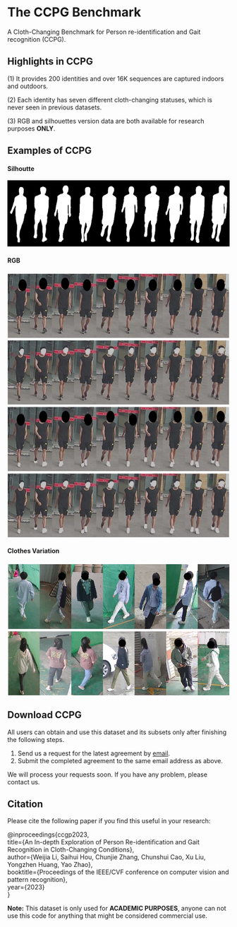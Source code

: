 # The CCPG Benchmark

A Cloth-Changing Benchmark for Person re-identification and Gait recognition (CCPG).

## Highlights in CCPG

(1) It provides 200 identities and over 16K sequences are captured indoors and outdoors.

(2) Each identity has seven different cloth-changing statuses, which is never seen in previous datasets.

(3) RGB and silhouettes version data are both available for research purposes **ONLY**.

## Examples of CCPG

#### Silhoutte
<img src="./assets/all.png" width = "600" height = "150"/>

#### RGB
<img src="./assets/all_v2.jpg" width = "600" height = "600"/>

#### Clothes Variation
<img src="./assets/cloth-changing-v4.jpg" width = "600" height = "300"/>

## Download CCPG
All users can obtain and use this dataset and its subsets only after finishing the following steps.
  1. Send us a request for the latest agreement by [email](BNU-IVC@outlook.com).
  2. Submit the completed agreement to the same email address as above.
  
We will process your requests soon. If you have any problem, please contact us.<br>

## Citation
Please cite the following paper if you find this useful in your research:


@inproceedings{ccgp2023,<br>
  title={An In-depth Exploration of Person Re-identification and Gait Recognition in Cloth-Changing Conditions},<br>
  author={Weijia Li, Saihui Hou, Chunjie Zhang, Chunshui Cao, Xu Liu, Yongzhen Huang, Yao Zhao},<br>
  booktitle={Proceedings of the IEEE/CVF conference on computer vision and pattern recognition},<br>
  year={2023}<br>
}


**Note:**
This dataset is only used for **ACADEMIC PURPOSES**, anyone can not use this code for anything that might be considered commercial use.



